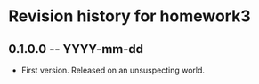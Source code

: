 # Revision history for homework3

## 0.1.0.0 -- YYYY-mm-dd

* First version. Released on an unsuspecting world.
